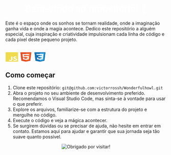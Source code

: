 <div align="center">
  <h1 style="color: white;">Bem-vindo ao repositório! 🚀</h1>
</div>

Este é o espaço onde os sonhos se tornam realidade, onde a imaginação ganha vida e onde a magia acontece. 
Dedico este repositório a alguém especial, cuja inspiração e criatividade impulsionam cada linha de código e cada pixel deste pequeno projeto.

<div style="display: inline_block"><br>
  <img align="center" alt="Mi-Js" height="30" width="40" src="https://raw.githubusercontent.com/devicons/devicon/master/icons/javascript/javascript-plain.svg">
  <img align="center" alt="Mi-HTML" height="30" width="40" src="https://raw.githubusercontent.com/devicons/devicon/master/icons/html5/html5-original.svg">
  <img align="center" alt="Mi-CSS" height="30" width="40" src="https://raw.githubusercontent.com/devicons/devicon/master/icons/css3/css3-original.svg">
</div>

## Como começar
1. Clone este repositório: `git@github.com:victorrossh/Wonderfulhowl.git`
2. Abra o projeto no seu ambiente de desenvolvimento preferido. Recomendamos o Visual Studio Code, mas sinta-se à vontade para usar o que preferir.
3. Explore os arquivos, familiarize-se com a estrutura do projeto e mergulhe no código.
4. Execute o código e veja a mágica acontecer.
5. Se surgirem dúvidas ou se precisar de ajuda, não hesite em entrar em contato. Estamos aqui para ajudar e garantir que sua jornada seja tão suave quanto possível.

<div align="center">
  <img src="https://github.com/seu-usuario/seu-repositorio/raw/master/assets/thank-you.gif" alt="Obrigado por visitar!">
</div>